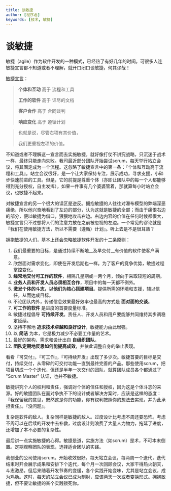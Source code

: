 ```yaml
---
title: 谈敏捷
author: [程序君]
keywords: [技术, 敏捷]
---
```


# 谈敏捷

敏捷（agile）作为软件开发的一种模式，已经热了有好几年的时间。可很多人连敏捷宣言都不知道或者不理解，就开口闭口谈敏捷，何其谬哉！

[敏捷宣言](http://agilemanifesto.org/iso/zhchs/)：

> __个体和互动__ 高于 流程和工具
>
> __工作的软件__ 高于 详尽的文档
>
> __客户合作__ 高于 合同谈判
>
> __响应变化__ 高于 遵循计划

> 也就是说，尽管右项有其价值，
>
> 我们更重视左项的价值。

不知道或者不理解这一宣言而去实施敏捷，就好像打仗不讲究战略，只沉迷于战术一样，最终只能走向失败。我司最近部分团队开始尝试scrum，每天举行站立会议，将其固定成为一个流程。这忽略了敏捷宣言中的第一条：『个体和互动高于流程和工具』。站立会议很好，是一个让大家保持专注，展示成功，寻求支援，小碎步快速前进的工具。但是，它的前提是尊重个体（亦即让团队中的每一个人都能够得到充分授权，自主发挥），如果一件事有几个婆婆管着，那就算每小时站立会议，也敏捷不起来。

对敏捷宣言的另一个很大的误区是逆反。拥抱敏捷的人往往对瀑布模型的弊端深恶痛绝，所以他兴奋地看到了左边的部分，认为这就是敏捷的全部；而由于痛恨右边的部分，便以敏捷为借口，狠狠地攻击右边。右边内容的价值在任何时候都很大，敏捷宣言只不过想将人们的注意力放在之前被忽视的左边。一个常见的谬论就是『我们在使用敏捷方法，所以不需要（遵循）计划』。听上去是不是很耳熟？

拥抱敏捷的人们，基本上还会忽略敏捷软件开发的十二条原则：

1. 我们最重要的目标，是通过持续不断地__及早交付__有价值的软件使客户满意。
1. 欣然面对需求变化，即使在开发后期也一样。为了客户的竞争优势，敏捷过程掌控变化。
1. __经常地交付可工作的软件__，相隔几星期或一两个月，倾向于采取较短的周期。
1. __业务人员和开发人员必须相互合作__，项目中的每一天都不例外。
1. __激发个体的斗志，以他们为核心搭建项目__。提供所需的环境和支援，辅以信任，从而达成目标。
1. 不论团队内外，传递信息效果最好效率也最高的方式是 __面对面的交谈__。
1. __可工作的软件__ 是进度的首要度量标准。
1. 敏捷过程倡导 __可持续开发__。责任人、开发人员和用户要能够共同维持其步调稳定延续。
1. 坚持不懈地 __追求技术卓越和良好设计__，敏捷能力由此增强。
1. 以 __简洁__ 为本，它是极力减少不必要工作量的艺术。
1. 最好的架构、需求和设计出自 __自组织团队__。
1. __团队定期地反思如何能提高成效__，并依此调整自身的举止表现。

看看『可交付』，『可工作』，『可持续开发』出现了多少次。敏捷首要的目标是交付，持续交付，从零碎的可交付功能一直到最终完善的产品。那些使用scrum，把项目切成一个个迭代，但还是半年一次交付的团队，就算团队成员各个都通过了 "Scrum Master" 认证，也并不敏捷。

敏捷讲究个人的权利和责任，强调对个体的信任和授权，因为这是个体斗志的来源。好的敏捷团队在面对争执不下的设计或者解决方案时，应该是这样的态度：『我保留我的意见，既然这是你的功能，你有权利按照你的想法去实现，并为此承担责任』。『没问题』。

复杂是软件的敌人。复杂同样是敏捷的敌人。过度设计比考虑不周还要恐怖。考虑不周可以在后续的开发中去补救，过度设计则浪费了大量人力物力，拖延了进度，还增加了本不必要的复杂性。

最后讲一点实施敏捷的心得。敏捷是道，实施方法（如scrum）是术，不可本末倒置。定期观察团队的表现，选择适合团队的实践。

我创业的公司使用scrum。开始收效很好。每天站立会议，每两周一个迭代，迭代结束时开会展示成果和安排下个迭代，每个月一次回顾会议，大家干得热火朝天，斗志激昂。但后来随着开发节奏的变缓，各个实践开始变味，尤其是站立会议，成为鸡肋。这时，每天的站立会议已成为制肘，应该两天一次或者变换形式。拥抱敏捷，但不要让敏捷的某个实践锁死你。
